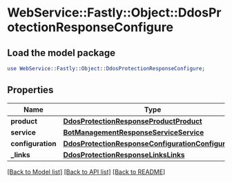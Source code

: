 # WebService::Fastly::Object::DdosProtectionResponseConfigure

## Load the model package
```perl
use WebService::Fastly::Object::DdosProtectionResponseConfigure;
```

## Properties
Name | Type | Description | Notes
------------ | ------------- | ------------- | -------------
**product** | [**DdosProtectionResponseProductProduct**](DdosProtectionResponseProductProduct.md) |  | [optional] 
**service** | [**BotManagementResponseServiceService**](BotManagementResponseServiceService.md) |  | [optional] 
**configuration** | [**DdosProtectionResponseConfigurationConfiguration**](DdosProtectionResponseConfigurationConfiguration.md) |  | [optional] 
**_links** | [**DdosProtectionResponseLinksLinks**](DdosProtectionResponseLinksLinks.md) |  | [optional] 

[[Back to Model list]](../README.md#documentation-for-models) [[Back to API list]](../README.md#documentation-for-api-endpoints) [[Back to README]](../README.md)


